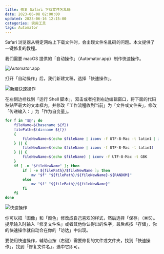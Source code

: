 ```yaml
---
title: 修复 Safari 下载文件名乱码
date: 2023-06-08 02:00:00
updated: 2023-06-16 12:15:00
categories: 实用工具
tags: Automator
---
```


Safari 浏览器从特定网站上下载文件时，会出现文件名乱码的问题。本文提供了一键修复的教程。

我们需要 macOS 提供的「自动操作」（Automator.app）制作快速操作。

![Automator.app](Automator.png)

打开「自动操作」后，我们新建文稿，选择「快速操作」。

![新建快速操作](NewQuickAction.png)

在左侧边栏找到「运行 Shell 脚本」，双击或者拖到右边编辑窗口，将下面的代码粘贴至最大的文本框内，并修改「工作流程收到当前」为「文件或文件夹」，修改「传递输入：」为「作为自变量」。

```sh
for f in "$@"; do
	fileName=$(basename ${f})
	filePath=$(dirname ${f})
	{
		fileNewName=$(echo $fileName | iconv -f UTF-8-Mac -t latin1 | iconv -f gbk)
	} || {
		fileNewName=$(echo $fileName | iconv -f UTF-8-Mac -t latin1)
	} || {
		fileNewName=$(echo $fileName) | iconv -f UTF-8-Mac -t GBK
	}
	if [ -n "$fileNewName" ]; then
		if [ -e ${filePath}/$fileNewName ]; then
			mv "$f" "${filePath}/${fileNewName}-${RANDOM}"
		else
			mv "$f" "${filePath}/${fileNewName}"
		fi
	fi
done
```

![快速操作](QuickAction.png)

你可以把「图像」和「颜色」修改成自己喜欢的样式，然后选择「保存」（⌘S）。提示输入时输入「修复文件名」或者其他你认得出的名字，最后点按「存储」，你的快速操作就自动会在你的「访达」中出现。

要使用快速操作，辅助点按（右键）需要修复的文件或文件夹，找到「快速操作」，找到「修复文件名」，选中它即可。
